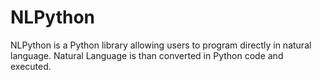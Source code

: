 # NLPython

NLPython is a Python library allowing users to program directly in natural language. Natural Language is than converted in Python code and executed.